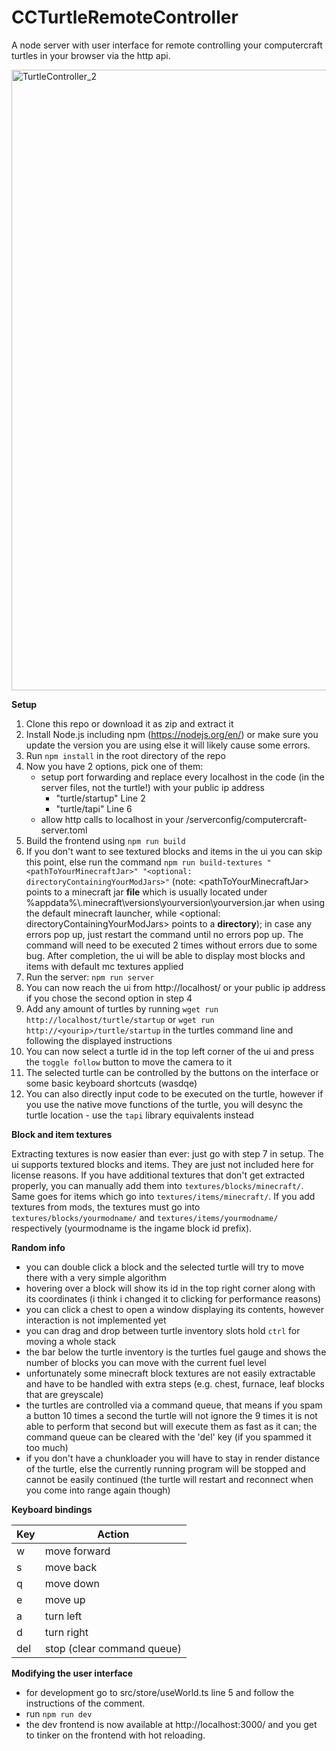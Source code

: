 # CCTurtleRemoteController
A node server with user interface for remote controlling your computercraft turtles in your browser via the http api.

<img width="993" alt="TurtleController_2" src="https://github.com/exa-byte/CCTurtleRemoteController/assets/14824895/a61f863b-b3dd-495c-bea2-09d802ff2692">

**Setup**

1. Clone this repo or download it as zip and extract it
2. Install Node.js including npm (https://nodejs.org/en/) or make sure you update the version you are using else it will likely cause some errors.
3. Run `npm install` in the root directory of the repo
4. Now you have 2 options, pick one of them:
    * setup port forwarding and replace every localhost in the code (in the server files, not the turtle!) with your public ip address
       * "turtle/startup" Line 2
       * "turtle/tapi" Line 6 
    * allow http calls to localhost in your <mcsavegame>/serverconfig/computercraft-server.toml
6. Build the frontend using `npm run build`
7. If you don't want to see textured blocks and items in the ui you can skip this point, else run the command `npm run build-textures "<pathToYourMinecraftJar>" "<optional: directoryContainingYourModJars>"` (note: \<pathToYourMinecraftJar\> points to a minecraft jar **file** which is usually located under %appdata%\\.minecraft\versions\yourversion\yourversion.jar when using the default minecraft launcher, while \<optional: directoryContainingYourModJars\> points to a **directory**); in case any errors pop up, just restart the command until no errors pop up. The command will need to be executed 2 times without errors due to some bug. After completion, the ui will be able to display most blocks and items with default mc textures applied
8. Run the server: `npm run server`
9. You can now reach the ui from http://localhost/ or your public ip address if you chose the second option in step 4
10. Add any amount of turtles by running `wget run http://localhost/turtle/startup` or `wget run http://<yourip>/turtle/startup` in the turtles command line and following the displayed instructions
11. You can now select a turtle id in the top left corner of the ui and press the `toggle follow` button to move the camera to it
12. The selected turtle can be controlled by the buttons on the interface or some basic keyboard shortcuts (wasdqe)
13. You can also directly input code to be executed on the turtle, however if you use the native move functions of the turtle, you will desync the turtle location - use the `tapi` library equivalents instead
  
**Block and item textures**

Extracting textures is now easier than ever: just go with step 7 in setup.
The ui supports textured blocks and items. They are just not included here for license reasons. 
If you have additional textures that don't get extracted properly, you can manually add them into `textures/blocks/minecraft/`.
Same goes for items which go into `textures/items/minecraft/`.
If you add textures from mods, the textures must go into `textures/blocks/yourmodname/` and `textures/items/yourmodname/` respectively (yourmodname is the ingame block id prefix).

**Random info**

- you can double click a block and the selected turtle will try to move there with a very simple algorithm
- hovering over a block will show its id in the top right corner along with its coordinates (i think i changed it to clicking for performance reasons)
- you can click a chest to open a window displaying its contents, however interaction is not implemented yet
- you can drag and drop between turtle inventory slots hold `ctrl` for moving a whole stack
- the bar below the turtle inventory is the turtles fuel gauge and shows the number of blocks you can move with the current fuel level
- unfortunately some minecraft block textures are not easily extractable and have to be handled with extra steps (e.g. chest, furnace, leaf blocks that are greyscale)
- the turtles are controlled via a command queue, that means if you spam a button 10 times a second the turtle will not ignore the 9 times it is not able to perform that second but will execute them as fast as it can; the command queue can be cleared with the 'del' key (if you spammed it too much)
- if you don't have a chunkloader you will have to stay in render distance of the turtle, else the currently running program will be stopped and cannot be easily continued (the turtle will restart and reconnect when you come into range again though)
   
**Keyboard bindings**
   
| Key | Action                     |
|-----|----------------------------|
| w   | move forward               |
| s   | move back                  |
| q   | move down                  |
| e   | move up                    |
| a   | turn left                  |
| d   | turn right                 |
| del | stop (clear command queue) |

**Modifying the user interface**

- for development go to src/store/useWorld.ts line 5 and follow the instructions of the comment.
- run ```npm run dev```
- the dev frontend is now available at http://localhost:3000/ and you get to tinker on the frontend with hot reloading. 
